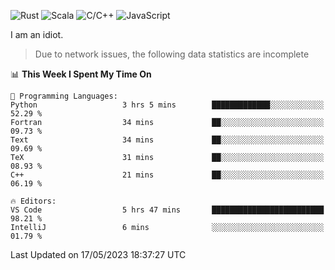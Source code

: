 ![Rust](https://img.shields.io/badge/Rust-000000?style=flat-square&logo=rust&logoColor=white)
![Scala](https://img.shields.io/badge/Scala-DC322F?style=flat-square&logo=Scala)
![C/C++](https://img.shields.io/badge/C++-00599c?style=flat-square&logo=C%2B%2B)
![JavaScript](https://img.shields.io/badge/JavaScript-323330?style=flat-square&logo=javascript&logoColor=F7DF1E)

I am an idiot.

> Due to network issues, the following data statistics are incomplete

<!--START_SECTION:waka-->
📊 **This Week I Spent My Time On** 

```text
💬 Programming Languages: 
Python                   3 hrs 5 mins        █████████████░░░░░░░░░░░░   52.29 % 
Fortran                  34 mins             ██░░░░░░░░░░░░░░░░░░░░░░░   09.73 % 
Text                     34 mins             ██░░░░░░░░░░░░░░░░░░░░░░░   09.69 % 
TeX                      31 mins             ██░░░░░░░░░░░░░░░░░░░░░░░   08.93 % 
C++                      21 mins             ██░░░░░░░░░░░░░░░░░░░░░░░   06.19 % 

🔥 Editors: 
VS Code                  5 hrs 47 mins       █████████████████████████   98.21 % 
IntelliJ                 6 mins              ░░░░░░░░░░░░░░░░░░░░░░░░░   01.79 % 
```


 Last Updated on 17/05/2023 18:37:27 UTC
<!--END_SECTION:waka-->
